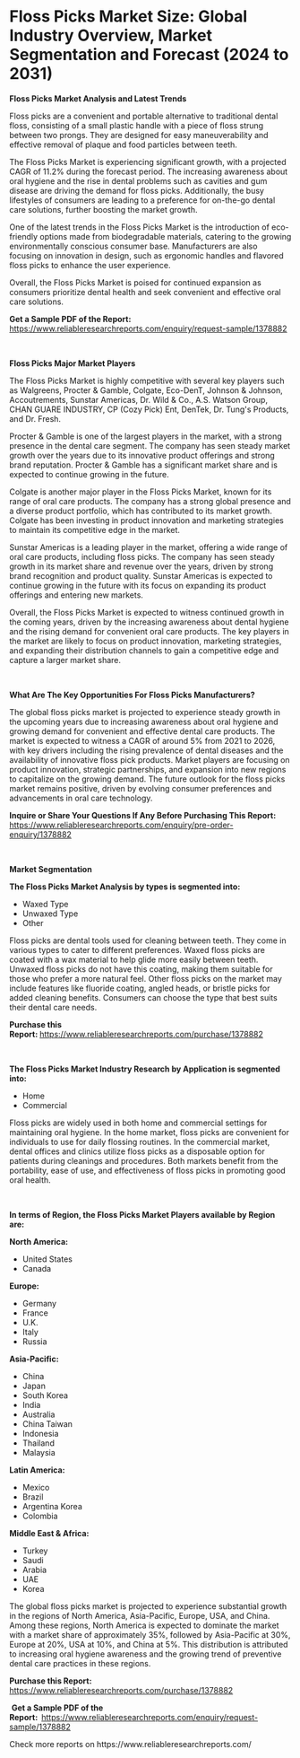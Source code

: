 <p><h1>Floss Picks Market Size: Global Industry Overview, Market Segmentation and Forecast (2024 to 2031)</h1></p><p><strong>Floss Picks Market Analysis and Latest Trends</strong></p>
<p><p>Floss picks are a convenient and portable alternative to traditional dental floss, consisting of a small plastic handle with a piece of floss strung between two prongs. They are designed for easy maneuverability and effective removal of plaque and food particles between teeth.</p><p>The Floss Picks Market is experiencing significant growth, with a projected CAGR of 11.2% during the forecast period. The increasing awareness about oral hygiene and the rise in dental problems such as cavities and gum disease are driving the demand for floss picks. Additionally, the busy lifestyles of consumers are leading to a preference for on-the-go dental care solutions, further boosting the market growth.</p><p>One of the latest trends in the Floss Picks Market is the introduction of eco-friendly options made from biodegradable materials, catering to the growing environmentally conscious consumer base. Manufacturers are also focusing on innovation in design, such as ergonomic handles and flavored floss picks to enhance the user experience.</p><p>Overall, the Floss Picks Market is poised for continued expansion as consumers prioritize dental health and seek convenient and effective oral care solutions.</p></p>
<p><strong>Get a Sample PDF of the Report:&nbsp;</strong> <a href="https://www.reliableresearchreports.com/enquiry/request-sample/1378882">https://www.reliableresearchreports.com/enquiry/request-sample/1378882</a></p>
<p>&nbsp;</p>
<p><strong>Floss Picks Major Market Players</strong></p>
<p><p>The Floss Picks Market is highly competitive with several key players such as Walgreens, Procter & Gamble, Colgate, Eco-DenT, Johnson & Johnson, Accoutrements, Sunstar Americas, Dr. Wild & Co., A.S. Watson Group, CHAN GUARE INDUSTRY, CP (Cozy Pick) Ent, DenTek, Dr. Tung's Products, and Dr. Fresh. </p><p>Procter & Gamble is one of the largest players in the market, with a strong presence in the dental care segment. The company has seen steady market growth over the years due to its innovative product offerings and strong brand reputation. Procter & Gamble has a significant market share and is expected to continue growing in the future.</p><p>Colgate is another major player in the Floss Picks Market, known for its range of oral care products. The company has a strong global presence and a diverse product portfolio, which has contributed to its market growth. Colgate has been investing in product innovation and marketing strategies to maintain its competitive edge in the market.</p><p>Sunstar Americas is a leading player in the market, offering a wide range of oral care products, including floss picks. The company has seen steady growth in its market share and revenue over the years, driven by strong brand recognition and product quality. Sunstar Americas is expected to continue growing in the future with its focus on expanding its product offerings and entering new markets.</p><p>Overall, the Floss Picks Market is expected to witness continued growth in the coming years, driven by the increasing awareness about dental hygiene and the rising demand for convenient oral care products. The key players in the market are likely to focus on product innovation, marketing strategies, and expanding their distribution channels to gain a competitive edge and capture a larger market share.</p></p>
<p>&nbsp;</p>
<p><strong>What Are The Key Opportunities For Floss Picks Manufacturers?</strong></p>
<p><p>The global floss picks market is projected to experience steady growth in the upcoming years due to increasing awareness about oral hygiene and growing demand for convenient and effective dental care products. The market is expected to witness a CAGR of around 5% from 2021 to 2026, with key drivers including the rising prevalence of dental diseases and the availability of innovative floss pick products. Market players are focusing on product innovation, strategic partnerships, and expansion into new regions to capitalize on the growing demand. The future outlook for the floss picks market remains positive, driven by evolving consumer preferences and advancements in oral care technology.</p></p>
<p><strong>Inquire or Share Your Questions If Any Before Purchasing This Report:</strong> <a href="https://www.reliableresearchreports.com/enquiry/pre-order-enquiry/1378882">https://www.reliableresearchreports.com/enquiry/pre-order-enquiry/1378882</a></p>
<p>&nbsp;</p>
<p><strong>Market Segmentation</strong></p>
<p><strong>The Floss Picks Market Analysis by types is segmented into:</strong></p>
<p><ul><li>Waxed Type</li><li>Unwaxed Type</li><li>Other</li></ul></p>
<p><p>Floss picks are dental tools used for cleaning between teeth. They come in various types to cater to different preferences. Waxed floss picks are coated with a wax material to help glide more easily between teeth. Unwaxed floss picks do not have this coating, making them suitable for those who prefer a more natural feel. Other floss picks on the market may include features like fluoride coating, angled heads, or bristle picks for added cleaning benefits. Consumers can choose the type that best suits their dental care needs.</p></p>
<p><strong>Purchase this Report:&nbsp;</strong><a href="https://www.reliableresearchreports.com/purchase/1378882">https://www.reliableresearchreports.com/purchase/1378882</a></p>
<p>&nbsp;</p>
<p><strong>The Floss Picks Market Industry Research by Application is segmented into:</strong></p>
<p><ul><li>Home</li><li>Commercial</li></ul></p>
<p><p>Floss picks are widely used in both home and commercial settings for maintaining oral hygiene. In the home market, floss picks are convenient for individuals to use for daily flossing routines. In the commercial market, dental offices and clinics utilize floss picks as a disposable option for patients during cleanings and procedures. Both markets benefit from the portability, ease of use, and effectiveness of floss picks in promoting good oral health.</p></p>
<p>&nbsp;</p>
<p><strong>In terms of Region, the Floss Picks Market Players available by Region are:</strong></p>
<p>
    <p> <strong> North America: </strong>
        <ul>
            <li>United States</li>
            <li>Canada</li>
        </ul>
        </p> 
    <p> <strong> Europe: </strong>
        <ul>
            <li>Germany</li>
            <li>France</li>
            <li>U.K.</li>
            <li>Italy</li>
            <li>Russia</li>
        </ul>
        </p> 
    <p> <strong> Asia-Pacific: </strong>
        <ul>
            <li>China</li>
            <li>Japan</li>
            <li>South Korea</li>
            <li>India</li>
            <li>Australia</li>
            <li>China Taiwan</li>
            <li>Indonesia</li>
            <li>Thailand</li>
            <li>Malaysia</li>
        </ul>
        </p> 
    <p> <strong> Latin America: </strong>
        <ul>
            <li>Mexico</li>
            <li>Brazil</li>
            <li>Argentina Korea</li>
            <li>Colombia</li>
        </ul>
        </p> 
    <p> <strong> Middle East & Africa: </strong>
        <ul>
            <li>Turkey</li>
            <li>Saudi</li>
            <li>Arabia</li>
            <li>UAE</li>
            <li>Korea</li>
        </ul>
    </p>
    </p>
<p><p>The global floss picks market is projected to experience substantial growth in the regions of North America, Asia-Pacific, Europe, USA, and China. Among these regions, North America is expected to dominate the market with a market share of approximately 35%, followed by Asia-Pacific at 30%, Europe at 20%, USA at 10%, and China at 5%. This distribution is attributed to increasing oral hygiene awareness and the growing trend of preventive dental care practices in these regions.</p></p>
<p><strong>Purchase this Report: </strong><a href="https://www.reliableresearchreports.com/purchase/1378882">https://www.reliableresearchreports.com/purchase/1378882</a></p>
<p>&nbsp;<strong>Get a Sample PDF of the Report:&nbsp;&nbsp;</strong><a href="https://www.reliableresearchreports.com/enquiry/request-sample/1378882">https://www.reliableresearchreports.com/enquiry/request-sample/1378882</a></p>
<p><strong></strong></p>
<p>Check more reports on https://www.reliableresearchreports.com/</p>